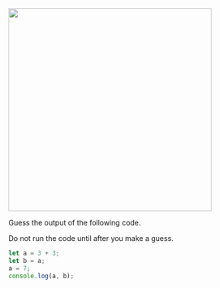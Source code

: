 <img src = 'https://github.com/McLarenCollege/foundations_public/raw/main/images/variable-declaration-introduction.png' width = 400/>

Guess the output of the following code.

Do not run the code until after you make a guess.

```js
let a = 3 + 3;
let b = a;
a = 7;
console.log(a, b); 
```
